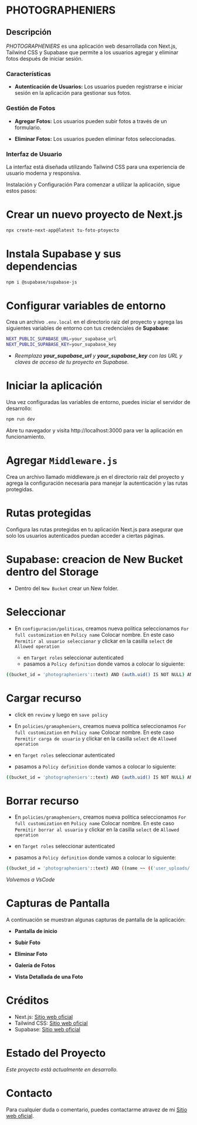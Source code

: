 # PHOTOGRAPHENIERS

## Descripción

_PHOTOGRAPHENIERS_ es una aplicación web desarrollada con Next.js, Tailwind CSS y Supabase que permite a los usuarios agregar y eliminar fotos después de iniciar sesión.

### Características

- **Autenticación de Usuarios:** Los usuarios pueden registrarse e iniciar sesión en la aplicación para gestionar sus fotos.

### Gestión de Fotos

- **Agregar Fotos:** Los usuarios pueden subir fotos a través de un formulario.

- **Eliminar Fotos:** Los usuarios pueden eliminar fotos seleccionadas.

### Interfaz de Usuario

La interfaz está diseñada utilizando Tailwind CSS para una experiencia de usuario moderna y responsiva.

Instalación y Configuración
Para comenzar a utilizar la aplicación, sigue estos pasos:

# Crear un nuevo proyecto de Next.js

```bash
npx create-next-app@latest tu-foto-ptoyecto
```

# Instala Supabase y sus dependencias

```bash
npm i @supabase/supabase-js
```

# Configurar variables de entorno

Crea un archivo `.env.local` en el directorio raíz del proyecto y agrega las siguientes variables de entorno con tus credenciales de **Supabase**:

```bash
NEXT_PUBLIC_SUPABASE_URL=your_supabase_url
NEXT_PUBLIC_SUPABASE_KEY=your_supabase_key
```

- _Reemplaza **your_supabase_url** y **your_supabase_key** con las URL y claves de acceso de tu proyecto en Supabase._

# Iniciar la aplicación

Una vez configuradas las variables de entorno, puedes iniciar el servidor de desarrollo:

```bash
npm run dev
```

Abre tu navegador y visita http://localhost:3000 para ver la aplicación en funcionamiento.

# Agregar `Middleware.js`

Crea un archivo llamado middleware.js en el directorio raíz del proyecto y agrega la configuración necesaria para manejar la autenticación y las rutas protegidas.

# Rutas protegidas

Configura las rutas protegidas en tu aplicación Next.js para asegurar que solo los usuarios autenticados puedan acceder a ciertas páginas.

# Supabase: creacion de New Bucket dentro del Storage

- Dentro del `New Bucket` crear un New folder.

# Seleccionar

- En `configuracion/politicas`, creamos nueva politica seleccionamos `For full customization`
  en `Policy name` Colocar nombre. En este caso `Permitir al usuario seleccionar` y clickar en la casilla `select` de `Allowed operation`

  - en `Target roles` seleccionar autenticated
  - pasamos a `Policy definition` donde vamos a colocar lo siguiente:

```bash
((bucket_id = 'photographeniers'::text) AND (auth.uid() IS NOT NULL) AND (name ~~ (('user_uploads/'::text || auth.uid()) || '/%'::text)))
```

# Cargar recurso

- click en `review` y luego en `save policy`

- En `policies/gramapheniers`, creamos nueva politica seleccionamos `For full customization`
  en `Policy name` Colocar nombre. En este caso `Permitir carga de usuario` y clickar en la casilla `select` de `Allowed operation`

- en `Target roles` seleccionar autenticated
- pasamos a `Policy definition` donde vamos a colocar lo siguiente:

```bash
((bucket_id = 'photographeniers'::text) AND (auth.uid() IS NOT NULL) AND (name ~~ (('user_uploads/'::text || auth.uid()) || '/%'::text)))
```

# Borrar recurso

- En `policies/gramapheniers`, creamos nueva politica seleccionamos `For full customization`
  en `Policy name` Colocar nombre. En este caso `Permitir borrar al usuario` y clickar en la casilla `select` de `Allowed operation`

- en `Target roles` seleccionar autenticated
- pasamos a `Policy definition` donde vamos a colocar lo siguiente:

```bash
((bucket_id = 'photographeniers'::text) AND ((name ~~ (('user_uploads/'::text || auth.uid ()) || '/%'::text )) OR (name ~~ (('user_uploads/'::text || auth.uid())  || '/%/%'::text))))
```

_Volvemos a VsCode_

# Capturas de Pantalla

A continuación se muestran algunas capturas de pantalla de la aplicación:

- **Pantalla de inicio**

  <!-- ![Captura 1](./public/foto-uno.png) -->

- **Subir Foto**

  <!-- ![Captura 2](./public/foto-dos.png) -->

- **Eliminar Foto**

  <!-- ![Captura 3](./public/foto-tres.png) -->

- **Galería de Fotos**

  <!-- ![Captura 4](./public/foto-cuatro.png) -->

- **Vista Detallada de una Foto**

  <!-- ![Captura 5](./public/foto-cinco.png) -->

# Créditos

- Next.js: [Sitio web oficial](https://nextjs.org/)
- Tailwind CSS: [Sitio web oficial](https://tailwindcss.com/)
- Supabase: [Sitio web oficial](https://supabase.io/)

# Estado del Proyecto

_Este proyecto está actualmente en desarrollo._

# Contacto

Para cualquier duda o comentario, puedes contactarme atravez de mi [Sitio web oficial](https://hexagono.xyz/).
